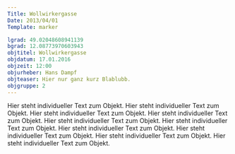 ```yaml
---
Title: Wollwirkergasse
Date: 2013/04/01
Template: marker

lgrad: 49.02048608941139
bgrad: 12.08773970603943
objtitel: Wollwirkergasse
objdatum: 17.01.2016
objzeit: 12:00
objurheber: Hans Dampf
objteaser: Hier nur ganz kurz Blablubb.
objgruppe: 2
---
```



Hier steht individueller Text zum Objekt. Hier steht individueller Text zum Objekt. Hier steht individueller Text zum Objekt. Hier steht individueller Text zum Objekt. Hier steht individueller Text zum Objekt. Hier steht individueller Text zum Objekt. Hier steht individueller Text zum Objekt. Hier steht individueller Text zum Objekt. Hier steht individueller Text zum Objekt. Hier steht individueller Text zum Objekt.
